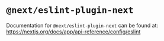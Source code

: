 # `@next/eslint-plugin-next`

Documentation for `@next/eslint-plugin-next` can be found at:
https://nextjs.org/docs/app/api-reference/config/eslint

